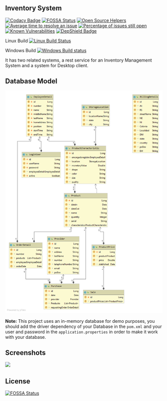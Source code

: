 ## Inventory System

[![Codacy Badge](https://api.codacy.com/project/badge/Grade/1a4cce0811a2427d908f6ceb2a44461f)](https://www.codacy.com/app/javatlacati/Inventarios?utm_source=github.com&amp;utm_medium=referral&amp;utm_content=javatlacati/Inventarios&amp;utm_campaign=Badge_Grade)
[![FOSSA Status](https://app.fossa.com/api/projects/git%2Bgithub.com%2Fjavatlacati%2FInventarios.svg?type=shield)](https://app.fossa.com/projects/git%2Bgithub.com%2Fjavatlacati%2FInventarios?ref=badge_shield)
 [![Open Source Helpers](https://www.codetriage.com/javatlacati/inventarios/badges/users.svg)](https://www.codetriage.com/javatlacati/inventarios)
 [![Average time to resolve an issue](http://isitmaintained.com/badge/resolution/javatlacati/Inventarios.svg)](http://isitmaintained.com/project/javatlacati/Inventarios "Average time to resolve an issue") [![Percentage of issues still open](http://isitmaintained.com/badge/open/javatlacati/Inventarios.svg)](http://isitmaintained.com/project/javatlacati/Inventarios "Percentage of issues still open")
 [![Known Vulnerabilities](https://snyk.io/test/github/javatlacati/Inventarios/badge.svg)](https://snyk.io/test/github/javatlacati/Inventarios)
 [![DepShield Badge](https://depshield.sonatype.org/badges/javatlacati/Inventarios/depshield.svg)](https://depshield.github.io)
 
  Linux Build [![Linux Build Status](https://travis-ci.org/javatlacati/Inventarios.svg?branch=master)](https://travis-ci.org/javatlacati/Inventarios)
  
  Windows Build [![Windows Build status](https://ci.appveyor.com/api/projects/status/m8wf4stxoxl5k4nl?svg=true)](https://ci.appveyor.com/project/javatlacati/inventarios)
  
It has two related systems, a rest service for an Inventory Management System and a system for Desktop client.

## Database Model

![](screenshots/entities.png)

**Note:** This project uses an in-memory database for demo purposes, you should add the driver dependency of your Database in the `pom.xml` and your user and password in the `application.properties` in order to make it work with your database. 

## Screenshots

![](screenshots/login.png)

## License
[![FOSSA Status](https://app.fossa.io/api/projects/git%2Bgithub.com%2Fjavatlacati%2FInventarios.svg?type=large)](https://app.fossa.io/projects/git%2Bgithub.com%2Fjavatlacati%2FInventarios?ref=badge_large)
